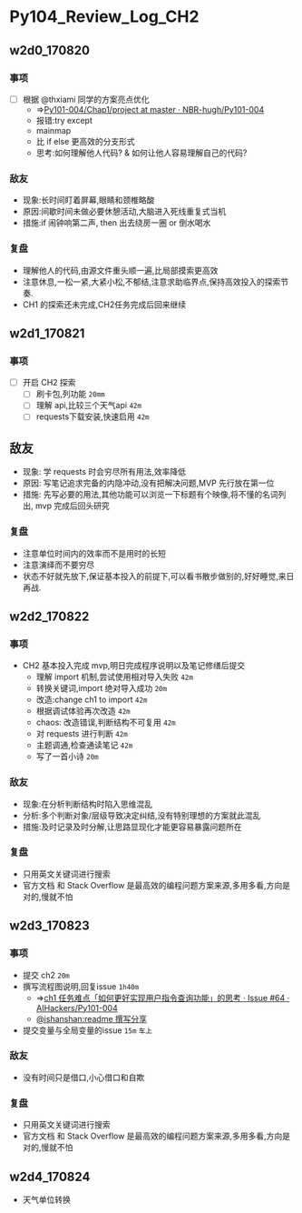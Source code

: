 # Py104_Review_Log_CH2

## w2d0_170820

### 事项

- [ ] 根据 @thxiami 同学的方案亮点优化 
    - =>[Py101-004/Chap1/project at master · NBR-hugh/Py101-004](https://github.com/NBR-hugh/Py101-004/tree/master/Chap1/project#update)
    - 报错:try except
    - mainmap
    - 比 if else 更高效的分支形式
    - 思考:如何理解他人代码? & 如何让他人容易理解自己的代码?

### 敌友

- 现象:长时间盯着屏幕,眼睛和颈椎略酸
- 原因:间歇时间未做必要休憩活动,大脑进入死线重复式当机
- 措施:if 闹钟响第二声, then 出去绕房一圈 or 倒水喝水

### 复盘

- 理解他人的代码,由源文件重头顺一遍,比局部摸索更高效
- 注意休息,一松一紧,大紧小松,不郁结,注意求助临界点,保持高效投入的探索节奏.
- CH1 的探索还未完成,CH2任务完成后回来继续

## w2d1_170821

### 事项

- [ ] 开启 CH2 探索
    - [ ] 刷卡包,列功能 `20mm`
    - [ ] 理解 api,比较三个天气api `42m`
    - [ ] requests下载安装,快速启用 `42m`

## 敌友

- 现象: 学 requests 时会穷尽所有用法,效率降低
- 原因: 写笔记追求完备的内隐冲动,没有把解决问题,MVP 先行放在第一位
- 措施: 先写必要的用法,其他功能可以浏览一下标题有个映像,将不懂的名词列出, mvp 完成后回头研究

### 复盘

- 注意单位时间内的效率而不是用时的长短
- 注意演绎而不要穷尽
- 状态不好就先放下,保证基本投入的前提下,可以看书散步做别的,好好睡觉,来日再战.

## w2d2_170822

### 事项

- CH2 基本投入完成 mvp,明日完成程序说明以及笔记修缮后提交
    - 理解 import 机制,尝试使用相对导入失败 `42m`
    - 转换关键词,import 绝对导入成功 `20m` 
    - 改造:change ch1 to import  `42m`
    - 根据调试体验再次改造 `42m`
    - chaos: 改造错误,判断结构不可复用 `42m`
    - 对 requests 进行判断 `42m`
    - 主题调通,检查通读笔记 `42m`
    - 写了一首小诗 `20m`

### 敌友

- 现象:在分析判断结构时陷入思维混乱
- 分析:多个判断对象/层级导致决定纠结,没有特别理想的方案就此混乱
- 措施:及时记录及时分解,让思路显现化才能更容易暴露问题所在


### 复盘

- 只用英文关键词进行搜索
- 官方文档 和 Stack Overflow 是最高效的编程问题方案来源,多用多看,方向是对的,慢就不怕

## w2d3_170823

### 事项

- 提交 ch2 `20m`
-  撰写流程图说明,回复issue `1h40m`
    - =>[ch1 任务难点「如何更好实现用户指令查询功能」的思考 · Issue #64 · AIHackers/Py101-004](https://github.com/AIHackers/Py101-004/issues/64#issuecomment-323540706)
    -  [@ishanshan:readme 撰写分享](https://github.com/AIHackers/Py101-004/issues/47#issuecomment-323584531)
- 提交变量与全局变量的issue  `15m`  `车上`

### 敌友

- 没有时间只是借口,小心借口和自欺

### 复盘

- 只用英文关键词进行搜索
- 官方文档 和 Stack Overflow 是最高效的编程问题方案来源,多用多看,方向是对的,慢就不怕

## w2d4_170824

- 天气单位转换

